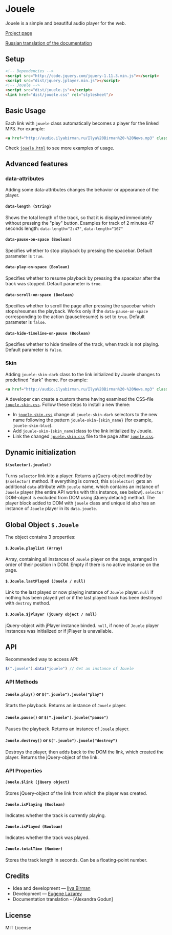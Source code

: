# Jouele
Jouele is a simple and beautiful audio player for the web. 

[Project page](http://ilyabirman.ru/projects/jouele/)

[Russian translation of the documentation](https://github.com/ilyabirman/Jouele/blob/master/README-ru.md)

## Setup
```html
<!-- Dependencies -->
<script src="http://code.jquery.com/jquery-1.11.3.min.js"></script>
<script src="dist/jquery.jplayer.min.js"></script>
<!-- Jouele -->
<script src="dist/jouele.js"></script>
<link href="dist/jouele.css" rel="stylesheet"/>
```

## Basic Usage
Each link with `jouele` class automatically becomes a player for the linked MP3. For example:
```html
<a href="http://audio.ilyabirman.ru/Ilya%20Birman%20-%20News.mp3" class="jouele">Ilya Birman: News</a>
```
Check [`jouele.html`](jouele.html) to see more examples of usage.

## Advanced features

### data-attributes
Adding some data-attributes changes the behavior or appearance of the player.

#### `data-length (String)`
Shows the total length of the track, so that it is displayed immediately without pressing the "play" button.
Examples for track of 2 minutes 47 seconds length: `data-length="2:47"`, `data-length="167"`

#### `data-pause-on-space (Boolean)`
Specifies whether to stop playback by pressing the spacebar. Default parameter is `true`.

#### `data-play-on-space (Boolean)`
Specifies whether to resume playback by pressing the spacebar after the track was stopped. Default parameter is `true`.

#### `data-scroll-on-space (Boolean)`
Specifies whether to scroll the page after pressing the spacebar which stops/resumes the playback. Works only if the `data-pause-on-space` corresponding to the action (pause/resume) is set to `true`. Default parameter is `false`.

#### `data-hide-timeline-on-pause (Boolean)`
Specifies whether to hide timeline of the track, when track is not playing. Default parameter is `false`.

### Skin
Adding `jouele-skin-dark` class to the link initialized by Jouele changes to predefined "dark" theme. For example:
```html
<a href="http://audio.ilyabirman.ru/Ilya%20Birman%20-%20News.mp3" class="jouele jouele-skin-dark">Ilya Birman: News</a>
```

A developer can create a custom theme having examined the CSS-file [`jouele.skin.css`](dist/jouele.skin.css).
Follow these steps to install a new theme:
- In [`jouele.skin.css`](dist/jouele.skin.css) change all `jouele-skin-dark` selectors to the new name following the pattern `jouele-skin-{skin_name}` (for example, `jouele-skin-blue`).
- Add `jouele-skin-{skin_name}`class to the link initialized by Jouele.
- Link the changed [`jouele.skin.css`](dist/jouele.skin.css) file to the page after [`jouele.css`](dist/jouele.css).

## Dynamic initialization

#### `$(selector).jouele()`
Turns `selector` link into a player. Returns a jQuery-object modified by `$(selector)` method. If everything is correct, this `$(selector)` gets an additional `data` attribute with `jouele` name, which  contains an instance of `Jouele` player (the entire API works with this instance, see below). `selector` DOM-object is excluded from DOM using jQuery.detach() method.
The player block added to DOM with `jouele` class and unique id also has an instance of `Jouele` player in its `data.jouele`.

## Global Object `$.Jouele`
The object contains 3 properties:

#### `$.Jouele.playlist (Array)`
Array, containing all instances of `Jouele` player on the page, arranged in order of their position in DOM. Empty if there is no active instance on the page.

#### `$.Jouele.lastPlayed (Jouele / null)`
Link to the last played or now playing instance of `Jouele` player.
`null` if nothing has been played yet or if the last played track has been destroyed with `destroy` method.

#### `$.Jouele.$jPlayer (jQuery object / null)`
jQuery-object with jPlayer instance binded.
`null`, if none of `Jouele` player instances was initialized or if jPlayer is unavailable.

## API
Recommended way to access API:
```javascript
$(".jouele").data("jouele") // Get an instance of Jouele
```

### API Methods

#### `Jouele.play()` or `$(".jouele").jouele("play")`
Starts the playback. Returns an instance of `Jouele` player. 

#### `Jouele.pause()` or `$(".jouele").jouele("pause")`
Pauses the playback. Returns an instance of `Jouele` player. 

#### `Jouele.destroy()` or `$(".jouele").jouele("destroy")`
Destroys the player, then adds back to the DOM the link, which created the player. Returns the jQuery-object of the link. 

### API Properties

#### `Jouele.$link (jQuery object)`
Stores jQuery-object of the link from which the player was created.

#### `Jouele.isPlaying (Boolean)`
Indicates whether the track is currently playing. 

#### `Jouele.isPlayed (Boolean)`
Indicates whether the track was played.

#### `Jouele.totalTime (Number)`
Stores the track length in seconds. Can be a floating-point number.

## Credits
- Idea and development — [Ilya Birman](http://ilyabirman.ru)
- Development — [Eugene Lazarev](http://eugene-lazarev.ru)
- Documentation translation - [Alexandra Godun]

## License
MIT License
